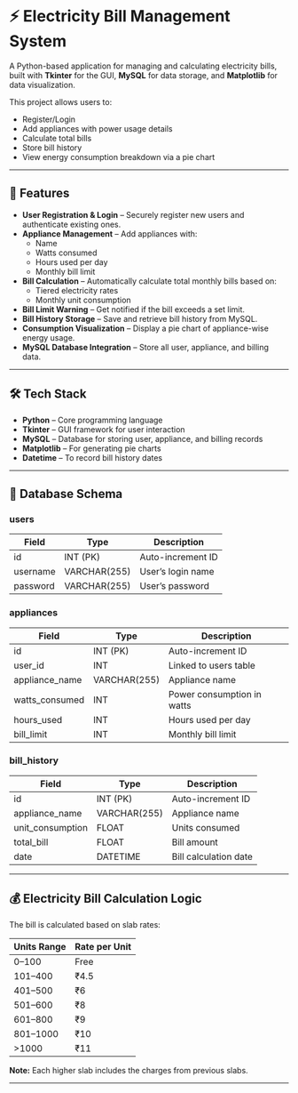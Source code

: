 # ⚡ Electricity Bill Management System

A Python-based application for managing and calculating electricity bills, built with **Tkinter** for the GUI, **MySQL** for data storage, and **Matplotlib** for data visualization.

This project allows users to:
- Register/Login
- Add appliances with power usage details
- Calculate total bills
- Store bill history
- View energy consumption breakdown via a pie chart

---

## 📌 Features

- **User Registration & Login** – Securely register new users and authenticate existing ones.
- **Appliance Management** – Add appliances with:
  - Name
  - Watts consumed
  - Hours used per day
  - Monthly bill limit
- **Bill Calculation** – Automatically calculate total monthly bills based on:
  - Tiered electricity rates
  - Monthly unit consumption
- **Bill Limit Warning** – Get notified if the bill exceeds a set limit.
- **Bill History Storage** – Save and retrieve bill history from MySQL.
- **Consumption Visualization** – Display a pie chart of appliance-wise energy usage.
- **MySQL Database Integration** – Store all user, appliance, and billing data.

---

## 🛠️ Tech Stack

- **Python** – Core programming language
- **Tkinter** – GUI framework for user interaction
- **MySQL** – Database for storing user, appliance, and billing records
- **Matplotlib** – For generating pie charts
- **Datetime** – To record bill history dates

---

## 📂 Database Schema

### **users**
| Field     | Type           | Description         |
|-----------|---------------|---------------------|
| id        | INT (PK)      | Auto-increment ID    |
| username  | VARCHAR(255)  | User’s login name    |
| password  | VARCHAR(255)  | User’s password      |

### **appliances**
| Field           | Type           | Description                |
|-----------------|---------------|----------------------------|
| id              | INT (PK)      | Auto-increment ID           |
| user_id         | INT           | Linked to users table       |
| appliance_name  | VARCHAR(255)  | Appliance name              |
| watts_consumed  | INT           | Power consumption in watts  |
| hours_used      | INT           | Hours used per day          |
| bill_limit      | INT           | Monthly bill limit          |

### **bill_history**
| Field           | Type           | Description              |
|-----------------|---------------|--------------------------|
| id              | INT (PK)      | Auto-increment ID         |
| appliance_name  | VARCHAR(255)  | Appliance name            |
| unit_consumption| FLOAT         | Units consumed            |
| total_bill      | FLOAT         | Bill amount               |
| date            | DATETIME      | Bill calculation date     |

---

## 💰 Electricity Bill Calculation Logic

The bill is calculated based on slab rates:

| Units Range        | Rate per Unit |
|--------------------|--------------|
| 0–100              | Free         |
| 101–400            | ₹4.5         |
| 401–500            | ₹6           |
| 501–600            | ₹8           |
| 601–800            | ₹9           |
| 801–1000           | ₹10          |
| >1000              | ₹11          |

**Note:** Each higher slab includes the charges from previous slabs.

---
